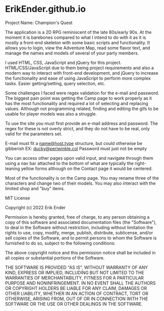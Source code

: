 # ErikEnder.github.io

Project Name: Champion's Quest

The application is a 2D RPG reminiscent of the late 80s/early 90s.  At the moment it is barebones compared to what I intend to do with it as it is mostly a front-end
skeleton with some basic scripts and functionality.  It allows you to login, view the Adventure Map, read some flavor text, and manage the names and models of several
of your party members.

I used HTML, CSS, JavaScript and jQuery for this project.  HTML/CSS/JavaScript due to them being project requirements and also a modern way to interact with front-end
development, and jQuery to increase the functionality and ease of using JavaScript to perform more complex tasks.  Easier getting/setting, query selection, etc.

Some challenges I faced were regex validation for the e-mail and password.  The biggest pain point was getting the Camp page to work properly as it has the most
functionality and required a lot of selecting and replacing values.  Although not programming related, finding and editing the gifs to be usable for player models
was also a struggle.

To use the site you must first provide an e-mail address and password.
The regex for these is not overly strict, and they do not have to be real, only valid for the parameters set.  

E-mail must fit a name@host.type structure, but could otherwise be gibberish EX: ducky@periwinkle.col
Password must just not be empty

You can access other pages upon valid input, and navigate through them using a nav bar attached to the bottom of what are typically the right-leaning yellow forms
although on the Contact page it would be centered.

Most of the functionality is on the Camp page.  You may rename three of the characters and change two of their models.  You may also interact with the limited shop and "buy" items.

MIT License

Copyright (c) 2022 Erik Ender

Permission is hereby granted, free of charge, to any person obtaining a copy
of this software and associated documentation files (the "Software"), to deal
in the Software without restriction, including without limitation the rights
to use, copy, modify, merge, publish, distribute, sublicense, and/or sell
copies of the Software, and to permit persons to whom the Software is
furnished to do so, subject to the following conditions:

The above copyright notice and this permission notice shall be included in all
copies or substantial portions of the Software.

THE SOFTWARE IS PROVIDED "AS IS", WITHOUT WARRANTY OF ANY KIND, EXPRESS OR
IMPLIED, INCLUDING BUT NOT LIMITED TO THE WARRANTIES OF MERCHANTABILITY,
FITNESS FOR A PARTICULAR PURPOSE AND NONINFRINGEMENT. IN NO EVENT SHALL THE
AUTHORS OR COPYRIGHT HOLDERS BE LIABLE FOR ANY CLAIM, DAMAGES OR OTHER
LIABILITY, WHETHER IN AN ACTION OF CONTRACT, TORT OR OTHERWISE, ARISING FROM,
OUT OF OR IN CONNECTION WITH THE SOFTWARE OR THE USE OR OTHER DEALINGS IN THE
SOFTWARE.
